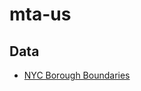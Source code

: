 # mta-us

## Data

* [NYC Borough Boundaries](http://catalog.opendata.city/dataset/nyc-borough-boundaries)
